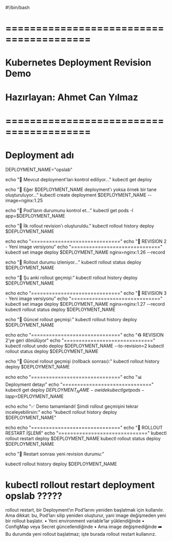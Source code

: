 #!/bin/bash
# ========================================
# Kubernetes Deployment Revision Demo
# Hazırlayan: Ahmet Can Yılmaz 
# ========================================

# Deployment adı
DEPLOYMENT_NAME="opslab"

echo "🔹 Mevcut deployment'ları kontrol ediliyor..."
kubectl get deploy

echo "🔹 Eğer $DEPLOYMENT_NAME deployment'ı yoksa örnek bir tane oluşturuluyor..."
kubectl create deployment $DEPLOYMENT_NAME --image=nginx:1.25

echo "🔹 Pod'ların durumunu kontrol et..."
kubectl get pods -l app=$DEPLOYMENT_NAME

echo "🔹 İlk rollout revision'ı oluşturuldu."
kubectl rollout history deploy $DEPLOYMENT_NAME

echo
echo "=============================="
echo "🧩 REVISION 2 - Yeni image versiyonu"
echo "=============================="
kubectl set image deploy $DEPLOYMENT_NAME nginx=nginx:1.26 --record

echo "🔹 Rollout durumu izleniyor..."
kubectl rollout status deploy $DEPLOYMENT_NAME

echo "🔹 Şu anki rollout geçmişi:"
kubectl rollout history deploy $DEPLOYMENT_NAME

echo
echo "=============================="
echo "🧩 REVISION 3 - Yeni image versiyonu"
echo "=============================="
kubectl set image deploy $DEPLOYMENT_NAME nginx=nginx:1.27 --record
kubectl rollout status deploy $DEPLOYMENT_NAME

echo "🔹 Güncel rollout geçmişi:"
kubectl rollout history deploy $DEPLOYMENT_NAME

echo
echo "=============================="
echo "♻️  REVISION 2'ye geri dönülüyor"
echo "=============================="
kubectl rollout undo deploy $DEPLOYMENT_NAME --to-revision=2
kubectl rollout status deploy $DEPLOYMENT_NAME

echo "🔹 Güncel rollout geçmişi (rollback sonrası):"
kubectl rollout history deploy $DEPLOYMENT_NAME

echo
echo "=============================="
echo "📊 Deployment detayı"
echo "=============================="
kubectl get deploy $DEPLOYMENT_NAME -o wide
kubectl get pods -l app=$DEPLOYMENT_NAME

echo
echo "✅ Demo tamamlandı! Şimdi rollout geçmişini tekrar inceleyebilirsin:"
echo "kubectl rollout history deploy $DEPLOYMENT_NAME"

echo
echo "=============================="
echo "🔄  ROLLOUT RESTART İŞLEMİ"
echo "=============================="
kubectl rollout restart deploy $DEPLOYMENT_NAME
kubectl rollout status deploy $DEPLOYMENT_NAME

echo "🔹 Restart sonrası yeni revision durumu:"





kubectl rollout history deploy $DEPLOYMENT_NAME

# kubectl rollout restart deployment opslab ?????
rollout restart, bir Deployment’ın Pod’larını yeniden başlatmak için kullanılır.
Ama dikkat: bu, Pod’ları silip yeniden oluşturur, yani image değişmeden yeni bir
 rollout başlatır.
 	•	Yeni environment variable’lar yüklendiğinde
	•	ConfigMap veya Secret güncellendiğinde
	•	Ama image değişmediğinde
➡️ Bu durumda yeni rollout başlatmaz; işte burada rollout restart kullanırız.
